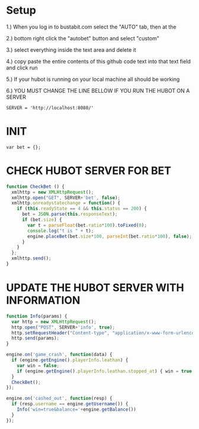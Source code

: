 # Setup

1.) When you log in to bustabit.com select the "AUTO" tab, then at the

2.) bottom right click the "autobet" button and select "custom"

3.) select everything inside the text area and delete it

4.) copy paste the entire contents of this github code text into that text field and click run

5.) If your hubot is running on your local machine all should be working

6.) YOU MUST CHANGE THE LINE BELLOW IF YOU RUN THE HUBOT ON A SERVER

```SERVER = 'http://localhost:8080/'```

# INIT

```var bet = {};```

# CHECK HUBOT SERVER FOR BET

```javascript
function CheckBet () {
  xmlhttp = new XMLHttpRequest();
  xmlhttp.open("GET", SERVER+'bet', false);
  xmlhttp.onreadystatechange = function() {
    if (this.readyState == 4 && this.status == 200) {
      bet = JSON.parse(this.responseText);
      if (bet.size) {
        var t = parseFloat(bet.ratio*100).toFixed(0);
        console.log("t is " + t);
        engine.placeBet(bet.size*100, parseInt(bet.ratio*100), false);
      }
    }
  };
  xmlhttp.send();
}
``` 
# UPDATE THE HUBOT SERVER WITH INFORMATION

```javascript
function Info(params) {
  var http = new XMLHttpRequest();
  http.open("POST", SERVER+'info', true);
  http.setRequestHeader("Content-type", "application/x-www-form-urlencoded");
  http.send(params);
}

engine.on('game_crash', function(data) {
  if (engine.getEngine().playerInfo.leathan) {
    var win = false;
    if (engine.getEngine().playerInfo.leathan.stopped_at) { win = true } Info('game_crash='+data.game_crash+'&balance='+engine.getBalance()+'&win='+win)
  }
  CheckBet();
});

engine.on('cashed_out', function(resp) {
  if (resp.username == engine.getUsername()) {
    Info('win=true&balance='+engine.getBalance())
  }
});
```

